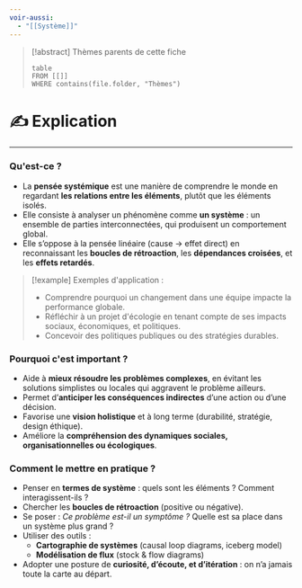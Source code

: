 ```yaml
---
voir-aussi:
  - "[[Système]]"
---
```


> [!abstract] Thèmes parents de cette fiche
> ```dataview
> table
> FROM [[]]
> WHERE contains(file.folder, "Thèmes")
> ```

# ✍️ Explication
---

### Qu'est-ce ?
- La **pensée systémique** est une manière de comprendre le monde en regardant **les relations entre les éléments**, plutôt que les éléments isolés.
- Elle consiste à analyser un phénomène comme **un système** : un ensemble de parties interconnectées, qui produisent un comportement global.
- Elle s’oppose à la pensée linéaire (cause → effet direct) en reconnaissant les **boucles de rétroaction**, les **dépendances croisées**, et les **effets retardés**.

> [!example] Exemples d'application :
> - Comprendre pourquoi un changement dans une équipe impacte la performance globale.
> - Réfléchir à un projet d'écologie en tenant compte de ses impacts sociaux, économiques, et politiques.
> - Concevoir des politiques publiques ou des stratégies durables.

### Pourquoi c'est important ?
- Aide à **mieux résoudre les problèmes complexes**, en évitant les solutions simplistes ou locales qui aggravent le problème ailleurs.
- Permet d’**anticiper les conséquences indirectes** d’une action ou d’une décision.
- Favorise une **vision holistique** et à long terme (durabilité, stratégie, design éthique).
- Améliore la **compréhension des dynamiques sociales, organisationnelles ou écologiques**.

### Comment le mettre en pratique ?
- Penser en **termes de système** : quels sont les éléments ? Comment interagissent-ils ?
- Chercher les **boucles de rétroaction** (positive ou négative).
- Se poser : *Ce problème est-il un symptôme ?* Quelle est sa place dans un système plus grand ?
- Utiliser des outils :
  - **Cartographie de systèmes** (causal loop diagrams, iceberg model)
  - **Modélisation de flux** (stock & flow diagrams)
- Adopter une posture de **curiosité, d’écoute, et d’itération** : on n’a jamais toute la carte au départ.